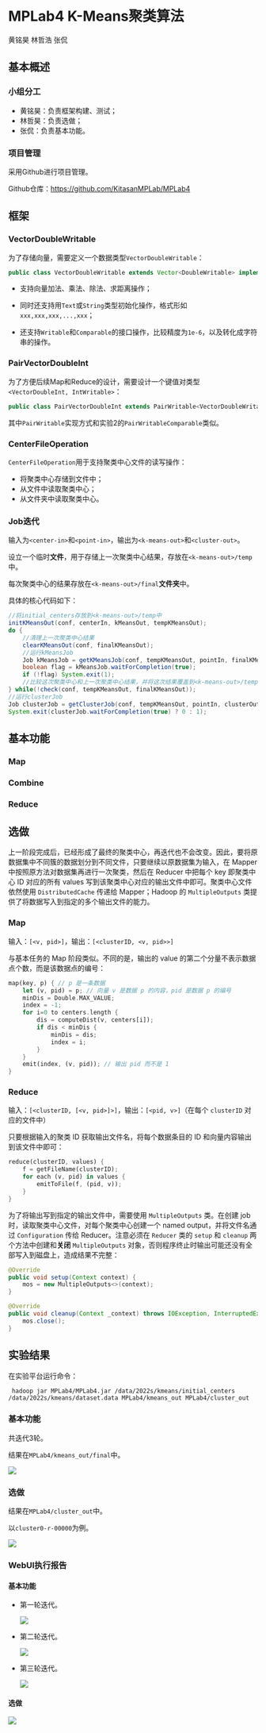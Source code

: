 # MPLab4 K-Means聚类算法

黄铭昊 林哲浩 张侃

## 基本概述

### 小组分工

* 黄铭昊：负责框架构建、测试；
* 林哲昊：负责选做；
* 张侃：负责基本功能。

### 项目管理

采用Github进行项目管理。

Github仓库：https://github.com/KitasanMPLab/MPLab4

## 框架

### VectorDoubleWritable

为了存储向量，需要定义一个数据类型`VectorDoubleWritable`：

```java
public class VectorDoubleWritable extends Vector<DoubleWritable> implements Writable, Comparable<VectorDoubleWritable>
```

* 支持向量加法、乘法、除法、求距离操作；

* 同时还支持用`Text`或`String`类型初始化操作，格式形如`xxx,xxx,xxx,...,xxx`；

* 还支持`Writable`和`Comparable`的接口操作，比较精度为`1e-6`，以及转化成字符串的操作。

### PairVectorDoubleInt

为了方便后续Map和Reduce的设计，需要设计一个键值对类型`<VectorDoubleInt, IntWritable>`：

```java
public class PairVectorDoubleInt extends PairWritable<VectorDoubleWritable, IntWritable>
```

其中`PairWritable`实现方式和实验2的`PairWritableComparable`类似。

### CenterFileOperation

`CenterFileOperation`用于支持聚类中心文件的读写操作：

* 将聚类中心存储到文件中；
* 从文件中读取聚类中心；
* 从文件夹中读取聚类中心。

### Job迭代

输入为`<center-in>`和`<point-in>`，输出为`<k-means-out>`和`<cluster-out>`。

设立一个临时**文件**，用于存储上一次聚类中心结果，存放在`<k-means-out>/temp`中。

每次聚类中心的结果存放在`<k-means-out>/final`**文件夹**中。

具体的核心代码如下：

```java
//将initial_centers存放到<k-means-out>/temp中
initKMeansOut(conf, centerIn, kMeansOut, tempKMeansOut);
do {
    //清理上一次聚类中心结果
    clearKMeansOut(conf, finalKMeansOut);
    //运行kMeansJob
    Job kMeansJob = getKMeansJob(conf, tempKMeansOut, pointIn, finalKMeansOut);
    boolean flag = kMeansJob.waitForCompletion(true);
    if (!flag) System.exit(1);
    //比较这次聚类中心和上一次聚类中心结果，并将这次结果覆盖到<k-means-out>/temp中，如果收敛则结束循环
} while(!check(conf, tempKMeansOut, finalKMeansOut));
//运行clusterJob
Job clusterJob = getClusterJob(conf, tempKMeansOut, pointIn, clusterOut);
System.exit(clusterJob.waitForCompletion(true) ? 0 : 1);
```

## 基本功能

### Map



### Combine



### Reduce



## 选做

上一阶段完成后，已经形成了最终的聚类中心，再迭代也不会改变。因此，要将原数据集中不同簇的数据划分到不同文件，只要继续以原数据集为输入，在 Mapper 中按照原方法对数据集再进行一次聚类，然后在 Reducer 中把每个 key 即聚类中心 ID 对应的所有 values 写到该聚类中心对应的输出文件中即可。聚类中心文件依然使用 `DistributedCache` 传递给 Mapper；Hadoop 的 `MultipleOutputs` 类提供了将数据写入到指定的多个输出文件的能力。

### Map

输入：`[<v, pid>]`，输出：`[<clusterID, <v, pid>>]`

与基本任务的 Map 阶段类似。不同的是，输出的 value 的第二个分量不表示数据点个数，而是该数据点的编号：

```rust
map(key, p) { // p 是一条数据
    let (v, pid) = p; // 向量 v 是数据 p 的内容，pid 是数据 p 的编号
    minDis = Double.MAX_VALUE;
    index = -1;
    for i=0 to centers.length {
        dis = computeDist(v, centers[i]);
        if dis < minDis {
            minDis = dis;
            index = i;
        }
    }
    emit(index, (v, pid)); // 输出 pid 而不是 1
}
```

### Reduce

输入：`[<clusterID, [<v, pid>]>]`，输出：`[<pid, v>]`（在每个 `clusterID` 对应的文件中）

只要根据输入的聚类 ID 获取输出文件名，将每个数据条目的 ID 和向量内容输出到该文件中即可：

```rust
reduce(clusterID, values) {
    f = getFileName(clusterID);
    for each (v, pid) in values {
        emitToFile(f, (pid, v));
    }
}
```

为了将输出写到指定的输出文件中，需要使用 `MultipleOutputs` 类。在创建 job 时，读取聚类中心文件，对每个聚类中心创建一个 named output，并将文件名通过 `Configuration` 传给 Reducer。注意必须在 `Reducer` 类的 `setup` 和 `cleanup` 两个方法中创建和**关闭** `MultipleOutputs` 对象，否则程序终止时输出可能还没有全部写入到磁盘上，造成结果不完整：

```java
@Override
public void setup(Context context) {
    mos = new MultipleOutputs<>(context);
}

@Override
public void cleanup(Context _context) throws IOException, InterruptedException {
    mos.close();
}
```

## 实验结果

在实验平台运行命令：

` hadoop jar MPLab4/MPLab4.jar /data/2022s/kmeans/initial_centers /data/2022s/kmeans/dataset.data MPLab4/kmeans_out MPLab4/cluster_out`

### 基本功能

共迭代3轮。

结果在`MPLab4/kmeans_out/final`中。

![](img/res-1-1.png)

### 选做

结果在`MPLab4/cluster_out`中。

以`cluster0-r-00000`为例。

![](img/res-1-2.png)

### WebUI执行报告

#### 基本功能

* 第一轮迭代。

  ![](img/res-2-1.png)

* 第二轮迭代。

  ![](img/res-2-2.png)

* 第三轮迭代。

  ![](img/res-2-3.png)

#### 选做

![](img/res-2-4.png)
